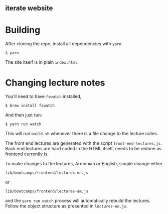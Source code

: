 iterate website
---------------


# Building
After cloning the repo, install all dependencies with `yarn`.

```
$ yarn
```

The site itself is in plain `index.html`.


# Changing lecture notes

You'll need to have `fswatch` installed,

```
$ brew install fswatch
```

And then just run:

```
$ yarn run watch
```

This will run `build.sh` whenever there is a file change to the
lecture notes.

The front end lectures are generated with the script
`front-end-lectures.js`. Back end lectures are hard coded in the HTML
itself, needs to be redone as frontend currently is.

To make changes to the lectures, Armenian or English, simple change
either

`lib/bootcamps/frontend/lectures-en.js`

or

`lib/bootcamps/frontend/lectures-am.js`

and the `yarn run watch` process will automatically rebuild the
lectures. Follow the object structure as presented in
`lectures-en.js`.
